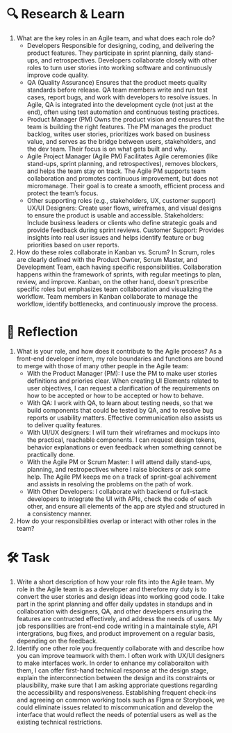 # 🔍 Research & Learn
1. What are the key roles in an Agile team, and what does each role do?
    - Developers
    Responsible for designing, coding, and delivering the product features. They participate in sprint planning, daily stand-ups, and retrospectives. Developers collaborate closely with other roles to turn user stories into working software and continuously improve code quality.
    - QA (Quality Assurance)
    Ensures that the product meets quality standards before release. QA team members write and run test cases, report bugs, and work with developers to resolve issues. In Agile, QA is integrated into the development cycle (not just at the end), often using test automation and continuous testing practices.
    - Product Manager (PM)
    Owns the product vision and ensures that the team is building the right features. The PM manages the product backlog, writes user stories, prioritizes work based on business value, and serves as the bridge between users, stakeholders, and the dev team. Their focus is on what gets built and why.
    - Agile Project Manager (Agile PM)
    Facilitates Agile ceremonies (like stand-ups, sprint planning, and retrospectives), removes blockers, and helps the team stay on track. The Agile PM supports team collaboration and promotes continuous improvement, but does not micromanage. Their goal is to create a smooth, efficient process and protect the team’s focus.
    - Other supporting roles (e.g., stakeholders, UX, customer support)
    UX/UI Designers: Create user flows, wireframes, and visual designs to ensure the product is usable and accessible.
    Stakeholders: Include business leaders or clients who define strategic goals and provide feedback during sprint reviews.
    Customer Support: Provides insights into real user issues and helps identify feature or bug priorities based on user reports.
2. How do these roles collaborate in Kanban vs. Scrum?
    In Scrum, roles are clearly defined with the Product Owner, Scrum Master, and Development Team, each having specific responsibilities. Collaboration happens within the framework of sprints, with regular meetings to plan, review, and improve. Kanban, on the other hand, doesn't prescribe specific roles but emphasizes team collaboration and visualizing the workflow. Team members in Kanban collaborate to manage the workflow, identify bottlenecks, and continuously improve the process. 

# 📝 Reflection
1. What is your role, and how does it contribute to the Agile process?
As a front-end developer intern, my role boundaries and functions are bound to merge with those of many other people in the Agile team:
    - With the Product Manager (PM): I use the PM to make user stories definitions and priories clear. When creating UI Elements related to user objectives, I can request a clarification of the requirements on how to be accepted or how to be accepted or how to behave.
    - With QA: I work with QA, to learn about testing needs, so that we build components that could be tested by QA, and to resolve bug reports or usability matters. Effective communication also assists us to deliver quality features.
    - With UI/UX designers: I will turn their wireframes and mockups into the practical, reachable components. I can request design tokens, behavior explanations or even feedback when something cannot be practically done.
    - With the Agile PM or Scrum Master: I will attend daily stand-ups, planning, and restropectives where I raise blockers or ask some help. The Agile PM keeps me on a track of sprint-goal achivement and assists in resolving the problems on the path of work.
    - With Other Developers: I collaborate with backend or full-stack developers to integrate the UI with APIs, check the code of each other, and ensure all elements of the app are styled and structured in a consistency manner. 
2. How do your responsibilities overlap or interact with other roles in the team?

# 🛠️ Task
1. Write a short description of how your role fits into the Agile team.
    My role in the Agile team is as a developer and therefore my duty is to convert the user stories and design ideas into working good code. I take part in the sprint planning and offer daily updates in standups and in collaboration with designers, QA, and other developers ensuring the features are contructed effectively, and address the needs of users. My job responsilities are front-end code writing in a maintainale style, API intergrations, bug fixes, and product improvement on a regular basis, depending on the feedback.
2. Identify one other role you frequently collaborate with and describe how you can improve teamwork with them.
    I often work with UX/UI designers to make interfaces work. In order to enhance my collaboraiton with them, I can offer first-hand technical response at the design stage, explain the interconnection between the design and its constraints or plausibility, make sure that I am asking approriate questions regarding the accessibility and responsiveness. Establishing frequent check-ins and agreeing on common working tools such as FIgma or Storybook, we could eliminate issues related to miscommunication and develop the interface that would reflect the needs of potential users as well as the existing technical restrictions.